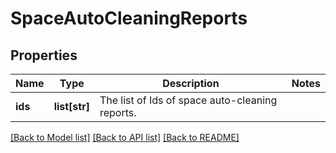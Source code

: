# SpaceAutoCleaningReports

## Properties
Name | Type | Description | Notes
------------ | ------------- | ------------- | -------------
**ids** | **list[str]** | The list of Ids of space auto-cleaning reports. | 

[[Back to Model list]](../README.md#documentation-for-models) [[Back to API list]](../README.md#documentation-for-api-endpoints) [[Back to README]](../README.md)

